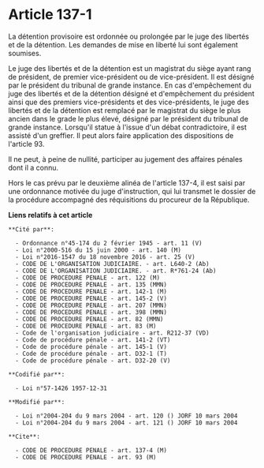 # Article 137-1

La détention provisoire est ordonnée ou prolongée par le juge des libertés et de la détention. Les demandes de mise en
liberté lui sont également soumises.

Le juge des libertés et de la détention est un magistrat du siège ayant rang de président, de premier vice-président ou de
vice-président. Il est désigné par le président du tribunal de grande instance. En cas d'empêchement du juge des libertés et
de la détention désigné et d'empêchement du président ainsi que des premiers vice-présidents et des vice-présidents, le juge
des libertés et de la détention est remplacé par le magistrat du siège le plus ancien dans le grade le plus élevé, désigné
par le président du tribunal de grande instance. Lorsqu'il statue à l'issue d'un débat contradictoire, il est assisté d'un
greffier. Il peut alors faire application des dispositions de l'article 93.

Il ne peut, à peine de nullité, participer au jugement des affaires pénales dont il a connu.

Hors le cas prévu par le deuxième alinéa de l'article 137-4,  il est saisi par une ordonnance motivée du juge d'instruction,
qui lui transmet le dossier de la procédure accompagné des réquisitions du procureur de la République.

**Liens relatifs à cet article**

	**Cité par**:

	  - Ordonnance n°45-174 du 2 février 1945 - art. 11 (V)
	  - Loi n°2000-516 du 15 juin 2000 - art. 140 (M)
	  - Loi n°2016-1547 du 18 novembre 2016 - art. 25 (V)
	  - CODE DE L'ORGANISATION JUDICIAIRE. - art. L640-2 (Ab)
	  - CODE DE L'ORGANISATION JUDICIAIRE. - art. R*761-24 (Ab)
	  - CODE DE PROCEDURE PENALE - art. 122 (M)
	  - CODE DE PROCEDURE PENALE - art. 135 (MMN)
	  - CODE DE PROCEDURE PENALE - art. 142-1 (M)
	  - CODE DE PROCEDURE PENALE - art. 145-2 (V)
	  - CODE DE PROCEDURE PENALE - art. 207 (MMN)
	  - CODE DE PROCEDURE PENALE - art. 398 (MMN)
	  - CODE DE PROCEDURE PENALE - art. 82 (MMN)
	  - CODE DE PROCEDURE PENALE - art. 83 (M)
	  - Code de l'organisation judiciaire - art. R212-37 (VD)
	  - Code de procédure pénale - art. 141-2 (VT)
	  - Code de procédure pénale - art. 145-1 (V)
	  - Code de procédure pénale - art. D32-1 (T)
	  - Code de procédure pénale - art. D32-20 (V)

	**Codifié par**:

	  - Loi n°57-1426 1957-12-31

	**Modifié par**:

	  - Loi n°2004-204 du 9 mars 2004 - art. 120 () JORF 10 mars 2004
	  - Loi n°2004-204 du 9 mars 2004 - art. 121 () JORF 10 mars 2004

	**Cite**:

	  - CODE DE PROCEDURE PENALE - art. 137-4 (M)
	  - CODE DE PROCEDURE PENALE - art. 93 (M)
